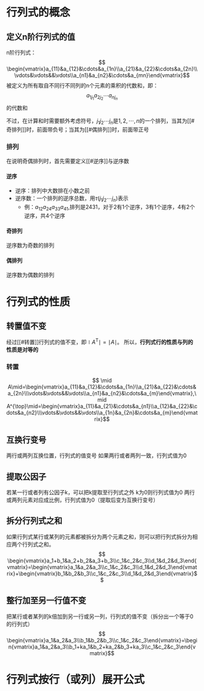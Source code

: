 # 行列式的概念

## 定义n阶行列式的值

n阶行列式：
$$ \begin{vmatrix}a_{11}&a_{12}&\cdots&a_{1n}\\a_{21}&a_{22}&\cdots&a_{2n}\\\vdots&\vdots&&\vdots\\a_{n1}&a_{n2}&\cdots&a_{mn}\end{vmatrix}$$
被定义为所有取自不同行不同列的n个元素的乘积的代数和，即：
$$ a_{1j_1}a_{2j_2}\cdots a_{nj_n}$$
的代数和

不过，在计算和时需要额外考虑符号，$j_{1}j_{2}\cdots j_{n}$是$1,2,\cdots,n$的一个排列，当其为[[#奇排列]]时，前面带负号；当其为[[#偶排列]]时，前面带正号

### 排列

在说明奇偶排列时，首先需要定义[[#逆序]]与逆序数
#### 逆序
+ 逆序：排列中大数排在小数之前
+ 逆序数：一个排列的逆序总数，用$\tau(j_1j_2\cdots j_n)$表示
	+ 例：$a_{12}a_{24}a_{33}a_{41}$,排列是2431，对于2有1个逆序，3有1个逆序，4有2个逆序，共4个逆序
#### 奇排列
逆序数为奇数的排列
#### 偶排列
逆序数为偶数的排列

# 行列式的性质

## 转置值不变

经过[[#转置]]行列式的值不变，即$\mid A^{\mathrm{T}}\mid=\mid A\mid$。
所以，**行列式行的性质与列的性质是对等的**

### 转置
$$ \mid A\mid=\begin{vmatrix}a_{11}&a_{12}&\cdots&a_{1n}\\a_{21}&a_{22}&\cdots&a_{2n}\\\vdots&\vdots&&\vdots\\a_{n1}&a_{n2}&\cdots&a_{m}\end{vmatrix},\mid A^{\top}\mid=\begin{vmatrix}a_{11}&a_{21}&\cdots&a_{n1}\\a_{12}&a_{22}&\cdots&a_{n2}\\\vdots&\vdots&&\vdots\\a_{1n}&a_{2n}&\cdots&a_{m}\end{vmatrix}$$

## 互换行变号
两行或两列互换位置，行列式的值变号
如果两行或者两列一致，行列式值为0

## 提取公因子
若某一行或者列有公因子k，可以把k提取至行列式之外
k为0则行列式值为0
两行或两列元素对应成比例，行列式值为0（提取后变为互换行变号）

## 拆分行列式之和
如果行列式某行或某列的元素都被拆分为两个元素之和，则可以把行列式拆分为相应两个行列式之和。
$$ \begin{vmatrix}a_1+b_1&a_2+b_2&a_3+b_3\\c_1&c_2&c_3\\d_1&d_2&d_3\end{vmatrix}=\begin{vmatrix}a_1&a_2&a_3\\c_1&c_2&c_3\\d_1&d_2&d_3\end{vmatrix}+\begin{vmatrix}b_1&b_2&b_3\\c_1&c_2&c_3\\d_1&d_2&d_3\end{vmatrix}$$

## 整行加至另一行值不变
把某行或者某列的k倍加到另一行或另一列，行列式的值不变（拆分出一个等于0的行列式）
$$ \begin{vmatrix}a_1&a_2&a_3\\b_1&b_2&b_3\\c_1&c_2&c_3\end{vmatrix}=\begin{vmatrix}a_1&a_2&a_3\\b_1+ka_1&b_2+ka_2&b_3+ka_3\\c_1&c_2&c_3\end{vmatrix}$$

# 行列式按行（或列）展开公式